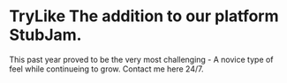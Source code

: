 # TryLike The addition to our platform StubJam.  


This past year proved to be the very most challenging - A novice type of feel 
while continueing to grow. Contact me here 24/7.
